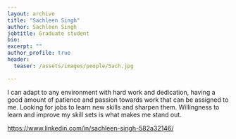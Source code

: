 ```yaml
---
layout: archive
title: "Sachleen Singh"
author: Sachleen Singh
jobtitle: Graduate student
bio:
excerpt: ""
author_profile: true
header:
  teaser: /assets/images/people/Sach.jpg

---
```


I can adapt to any environment with hard work and dedication, having a good amount of patience and passion towards work that can be assigned to me. Looking for jobs to learn new skills and sharpen them. Willingness to learn and improve my skill sets is what makes me stand out.

https://www.linkedin.com/in/sachleen-singh-582a32146/